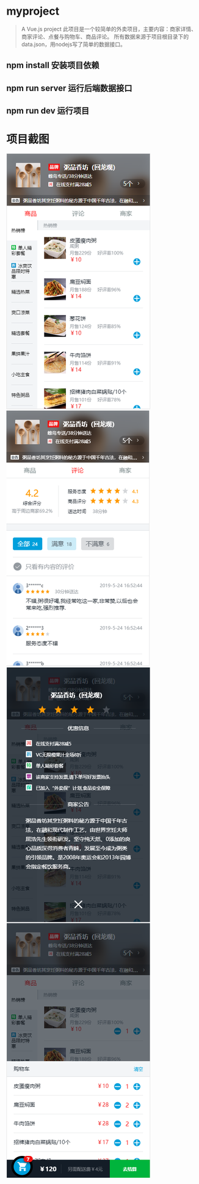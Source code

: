# myproject

> A Vue.js project
> 此项目是一个较简单的外卖项目，主要内容：商家详情、商家评论、点餐与购物车、商品评论。
> 所有数据来源于项目根目录下的data.json，用nodejs写了简单的数据接口。
## npm install 安装项目依赖
## npm run server 运行后端数据接口
## npm run dev 运行项目

# 项目截图
<img src="static/images/001.png" />
<img src="static/images/002.png" />
<img src="static/images/003.png" />
<img src="static/images/004.png" />
